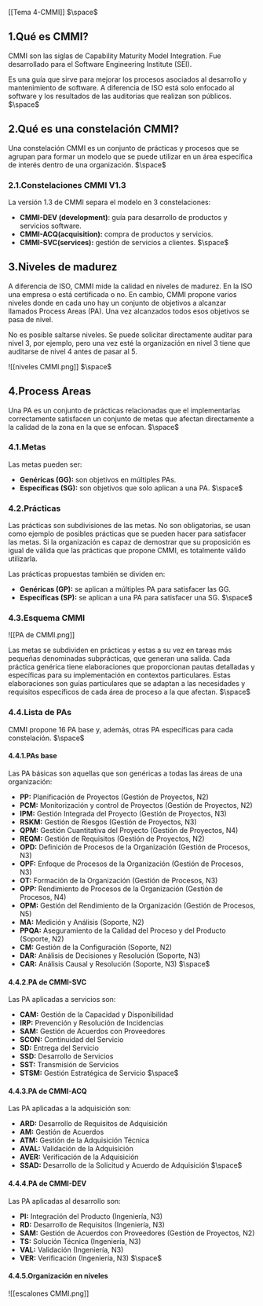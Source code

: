 [[Tema 4-CMMI]]
$\space$
## 1.Qué es CMMI?
CMMI son las siglas de Capability Maturity Model Integration. Fue desarrollado para el Software Engineering Institute (SEI).

Es una guía que sirve para mejorar los procesos asociados al desarrollo y mantenimiento de software. A diferencia de ISO está solo enfocado al software y los resultados de las auditorías que realizan son públicos.
$\space$
## 2.Qué es una constelación CMMI?
Una constelación CMMI es un conjunto de prácticas y procesos que se agrupan para formar un modelo que se puede utilizar en un área específica de interés dentro de una organización.
$\space$
### 2.1.Constelaciones CMMI V1.3
La versión 1.3 de CMMI separa el modelo en 3 constelaciones:
+ **CMMI-DEV (development)**: guía para desarrollo de productos y servicios software.
+ **CMMI-ACQ(acquisition):** compra de productos y servicios.
+ **CMMI-SVC(services):** gestión de servicios a clientes.
$\space$
## 3.Niveles de madurez
A diferencia de ISO, CMMI mide la calidad en niveles de madurez. En la ISO una empresa o está certificada o no. En cambio, CMMI propone varios niveles donde en cada uno hay un conjunto de objetivos a alcanzar llamados Process Areas (PA). Una vez alcanzados todos esos objetivos se pasa de nivel.

No es posible saltarse niveles. Se puede solicitar directamente auditar para nivel 3, por ejemplo, pero una vez esté la organización en nivel 3 tiene que auditarse de nivel 4 antes de pasar al 5.

![[niveles CMMI.png]]
$\space$
## 4.Process Areas
Una PA es un conjunto de prácticas relacionadas que el implementarlas correctamente satisfacen un conjunto de metas que afectan directamente a la calidad de la zona en la que se enfocan.
$\space$
### 4.1.Metas
Las metas pueden ser:
+ **Genéricas (GG):** son objetivos en múltiples PAs.
+ **Específicas (SG):** son objetivos que solo aplican a una PA.
$\space$
### 4.2.Prácticas
Las prácticas son subdivisiones de las metas. No son obligatorias, se usan como ejemplo de posibles prácticas que se pueden hacer para satisfacer las metas. Si la organización es capaz de demostrar que su proposición es igual de válida que las prácticas que propone CMMI, es totalmente válido utilizarla. 

Las prácticas propuestas también se dividen en:
+ **Genéricas (GP):** se aplican a múltiples PA para satisfacer las GG. 
+ **Específicas (SP):** se aplican a una PA para satisfacer una SG.
$\space$
### 4.3.Esquema CMMI

![[PA de CMMI.png]]

Las metas se subdividen en prácticas y estas a su vez en tareas más pequeñas denominadas subprácticas, que generan una salida. Cada práctica genérica tiene elaboraciones que proporcionan pautas detalladas y específicas para su implementación en contextos particulares. Estas elaboraciones son guías particulares que se adaptan a las necesidades y requisitos específicos de cada área de proceso a la que afectan.
$\space$
### 4.4.Lista de PAs
CMMI propone 16 PA base y, además, otras PA específicas para cada constelación.
$\space$
#### 4.4.1.PAs base
Las PA básicas son aquellas que son genéricas a todas las áreas de una organización:
+ **PP:** Planificación de Proyectos (Gestión de Proyectos, N2)
+ **PCM:** Monitorización y control de Proyectos (Gestión de Proyectos, N2)
+ **IPM:** Gestión Integrada del Proyecto (Gestión de Proyectos, N3)
+ **RSKM:** Gestión de Riesgos (Gestión de Proyectos, N3)
+ **QPM:** Gestión Cuantitativa del Proyecto (Gestión de Proyectos, N4)
+ **REQM:** Gestión de Requisitos (Gestión de Proyectos, N2)
+ **OPD:** Definición de Procesos de la Organización (Gestión de Procesos, N3)
+ **OPF:** Enfoque de Procesos de la Organización (Gestión de Procesos, N3)
+ **OT:** Formación de la Organización (Gestión de Procesos, N3)
+ **OPP:** Rendimiento de Procesos de la Organización (Gestión de Procesos, N4)
+ **OPM:** Gestión del Rendimiento de la Organización (Gestión de Procesos, N5)
+ **MA:** Medición y Análisis (Soporte, N2)
+ **PPQA:** Aseguramiento de la Calidad del Proceso y del Producto (Soporte, N2)
+ **CM:** Gestión de la Configuración (Soporte, N2)
+ **DAR:** Análisis de Decisiones y Resolución (Soporte, N3)
+ **CAR:** Análisis Causal y Resolución (Soporte, N3)
$\space$
#### 4.4.2.PA de CMMI-SVC
Las PA aplicadas a servicios son:
+ **CAM:** Gestión de la Capacidad y Disponibilidad
+ **IRP:** Prevención y Resolución de Incidencias 
+ **SAM:** Gestión de Acuerdos con Proveedores
+ **SCON:** Continuidad del Servicio
+ **SD:** Entrega del Servicio
+ **SSD:** Desarrollo de Servicios
+ **SST:** Transmisión de Servicios
+ **STSM:** Gestión Estratégica de Servicio
$\space$
#### 4.4.3.PA de CMMI-ACQ
Las PA aplicadas a la adquisición son:
+ **ARD:** Desarrollo de Requisitos de Adquisición
+ **AM:** Gestión de Acuerdos
+ **ATM:** Gestión de la Adquisición Técnica
+ **AVAL:** Validación de la Adquisición
+ **AVER:** Verificación de la Adquisición
+ **SSAD:** Desarrollo de la Solicitud y Acuerdo de Adquisición 
$\space$
#### 4.4.4.PA de CMMI-DEV
Las PA aplicadas al desarrollo son:
+ **PI:** Integración del Producto (Ingeniería, N3)
+ **RD:** Desarrollo de Requisitos (Ingeniería, N3)
+ **SAM:** Gestión de Acuerdos con Proveedores (Gestión de Proyectos, N2)
+ **TS:** Solución Técnica (Ingeniería, N3)
+ **VAL:** Validación (Ingeniería, N3)
+ **VER:** Verificación (Ingeniería, N3)
$\space$
#### 4.4.5.Organización en niveles

![[escalones CMMI.png]]


